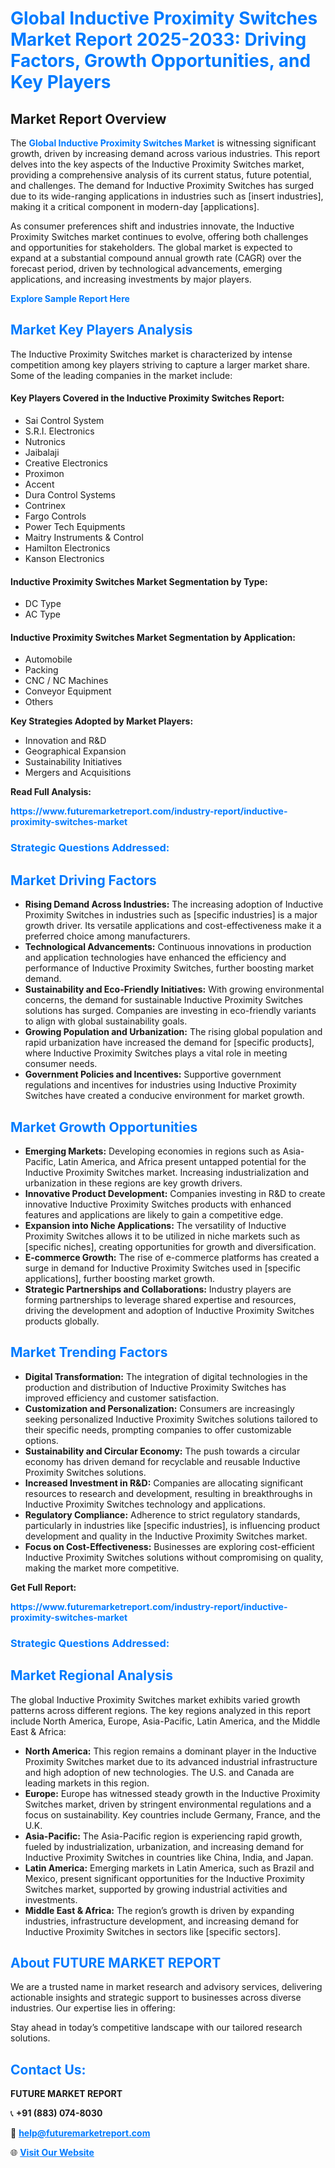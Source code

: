 <h1 style="color: #007BFF;">Global Inductive Proximity Switches Market Report 2025-2033: Driving Factors, Growth Opportunities, and Key Players</h1>

<section id="overview">
<h2>Market Report Overview</h2>
<p>The <a href="https://www.futuremarketreport.com/industry-report/inductive-proximity-switches-market" style="color: #007BFF; text-decoration: none;"><strong>Global Inductive Proximity Switches Market</strong></a> is witnessing significant growth, driven by increasing demand across various industries. This report delves into the key aspects of the Inductive Proximity Switches market, providing a comprehensive analysis of its current status, future potential, and challenges. The demand for Inductive Proximity Switches has surged due to its wide-ranging applications in industries such as [insert industries], making it a critical component in modern-day [applications].</p>
<p>As consumer preferences shift and industries innovate, the Inductive Proximity Switches market continues to evolve, offering both challenges and opportunities for stakeholders. The global market is expected to expand at a substantial compound annual growth rate (CAGR) over the forecast period, driven by technological advancements, emerging applications, and increasing investments by major players.</p>
</section>

<section id="overview">
<p><a href="https://www.futuremarketreport.com/request-sample/reportId=88090" style="color: #007BFF; text-decoration: none;"><strong>Explore Sample Report Here</strong></a></p>
</section>

<section id="key-players">
<h2 style="color: #007BFF;">Market Key Players Analysis</h2>
<p>The Inductive Proximity Switches market is characterized by intense competition among key players striving to capture a larger market share. Some of the leading companies in the market include:</p>
<h4>Key Players Covered in the Inductive Proximity Switches Report:</h4>
<ul><li>Sai Control System</li><li>S.R.I. Electronics</li><li>Nutronics</li><li>Jaibalaji</li><li>Creative Electronics</li><li>Proximon</li><li>Accent</li><li>Dura Control Systems</li><li>Contrinex</li><li>Fargo Controls</li><li>Power Tech Equipments</li><li>Maitry Instruments &amp; Control</li><li>Hamilton Electronics</li><li>Kanson Electronics</li></ul>
<h4>Inductive Proximity Switches Market Segmentation by Type:</h4>
<ul><li>DC Type</li><li>AC Type</li></ul>

<h4>Inductive Proximity Switches Market Segmentation by Application:</h4>
<ul><li>Automobile</li><li>Packing</li><li>CNC / NC Machines</li><li>Conveyor Equipment</li><li>Others</li></ul>
<p><strong>Key Strategies Adopted by Market Players:</strong></p>
<ul>
<li>Innovation and R&D</li>
<li>Geographical Expansion</li>
<li>Sustainability Initiatives</li>
<li>Mergers and Acquisitions</li>
</ul>
</section>

<section>
<p><strong>Read Full Analysis: </strong></p><a href="https://www.futuremarketreport.com/industry-report/inductive-proximity-switches-market" style="color: #007BFF; text-decoration: none;"><strong>https://www.futuremarketreport.com/industry-report/inductive-proximity-switches-market</strong></a>
<h3 style="color: #007BFF;">Strategic Questions Addressed:</h3>
</section>

<section id="driving-factors">
<h2 style="color: #007BFF;">Market Driving Factors</h2>
<ul>
<li><strong>Rising Demand Across Industries:</strong> The increasing adoption of Inductive Proximity Switches in industries such as [specific industries] is a major growth driver. Its versatile applications and cost-effectiveness make it a preferred choice among manufacturers.</li>
<li><strong>Technological Advancements:</strong> Continuous innovations in production and application technologies have enhanced the efficiency and performance of Inductive Proximity Switches, further boosting market demand.</li>
<li><strong>Sustainability and Eco-Friendly Initiatives:</strong> With growing environmental concerns, the demand for sustainable Inductive Proximity Switches solutions has surged. Companies are investing in eco-friendly variants to align with global sustainability goals.</li>
<li><strong>Growing Population and Urbanization:</strong> The rising global population and rapid urbanization have increased the demand for [specific products], where Inductive Proximity Switches plays a vital role in meeting consumer needs.</li>
<li><strong>Government Policies and Incentives:</strong> Supportive government regulations and incentives for industries using Inductive Proximity Switches have created a conducive environment for market growth.</li>
</ul>
</section>

<section id="growth-opportunities">
<h2 style="color: #007BFF;">Market Growth Opportunities</h2>
<ul>
<li><strong>Emerging Markets:</strong> Developing economies in regions such as Asia-Pacific, Latin America, and Africa present untapped potential for the Inductive Proximity Switches market. Increasing industrialization and urbanization in these regions are key growth drivers.</li>
<li><strong>Innovative Product Development:</strong> Companies investing in R&D to create innovative Inductive Proximity Switches products with enhanced features and applications are likely to gain a competitive edge.</li>
<li><strong>Expansion into Niche Applications:</strong> The versatility of Inductive Proximity Switches allows it to be utilized in niche markets such as [specific niches], creating opportunities for growth and diversification.</li>
<li><strong>E-commerce Growth:</strong> The rise of e-commerce platforms has created a surge in demand for Inductive Proximity Switches used in [specific applications], further boosting market growth.</li>
<li><strong>Strategic Partnerships and Collaborations:</strong> Industry players are forming partnerships to leverage shared expertise and resources, driving the development and adoption of Inductive Proximity Switches products globally.</li>
</ul>
</section>

<section id="trending-factors">
<h2 style="color: #007BFF;">Market Trending Factors</h2>
<ul>
<li><strong>Digital Transformation:</strong> The integration of digital technologies in the production and distribution of Inductive Proximity Switches has improved efficiency and customer satisfaction.</li>
<li><strong>Customization and Personalization:</strong> Consumers are increasingly seeking personalized Inductive Proximity Switches solutions tailored to their specific needs, prompting companies to offer customizable options.</li>
<li><strong>Sustainability and Circular Economy:</strong> The push towards a circular economy has driven demand for recyclable and reusable Inductive Proximity Switches solutions.</li>
<li><strong>Increased Investment in R&D:</strong> Companies are allocating significant resources to research and development, resulting in breakthroughs in Inductive Proximity Switches technology and applications.</li>
<li><strong>Regulatory Compliance:</strong> Adherence to strict regulatory standards, particularly in industries like [specific industries], is influencing product development and quality in the Inductive Proximity Switches market.</li>
<li><strong>Focus on Cost-Effectiveness:</strong> Businesses are exploring cost-efficient Inductive Proximity Switches solutions without compromising on quality, making the market more competitive.</li>
</ul>
</section>

<section>
<p><strong>Get Full Report: </strong></p><a href="https://www.futuremarketreport.com/industry-report/inductive-proximity-switches-market" style="color: #007BFF; text-decoration: none;"><strong>https://www.futuremarketreport.com/industry-report/inductive-proximity-switches-market</strong></a>
<h3 style="color: #007BFF;">Strategic Questions Addressed:</h3>
</section>


<section id="regional-analysis">
<h2 style="color: #007BFF;">Market Regional Analysis</h2>
<p>The global Inductive Proximity Switches market exhibits varied growth patterns across different regions. The key regions analyzed in this report include North America, Europe, Asia-Pacific, Latin America, and the Middle East & Africa:</p>
<ul>
<li><strong>North America:</strong> This region remains a dominant player in the Inductive Proximity Switches market due to its advanced industrial infrastructure and high adoption of new technologies. The U.S. and Canada are leading markets in this region.</li>
<li><strong>Europe:</strong> Europe has witnessed steady growth in the Inductive Proximity Switches market, driven by stringent environmental regulations and a focus on sustainability. Key countries include Germany, France, and the U.K.</li>
<li><strong>Asia-Pacific:</strong> The Asia-Pacific region is experiencing rapid growth, fueled by industrialization, urbanization, and increasing demand for Inductive Proximity Switches in countries like China, India, and Japan.</li>
<li><strong>Latin America:</strong> Emerging markets in Latin America, such as Brazil and Mexico, present significant opportunities for the Inductive Proximity Switches market, supported by growing industrial activities and investments.</li>
<li><strong>Middle East & Africa:</strong> The region’s growth is driven by expanding industries, infrastructure development, and increasing demand for Inductive Proximity Switches in sectors like [specific sectors].</li>
</ul>
</section>

<footer>
<h2 style="color: #007BFF;">About FUTURE MARKET REPORT</h2>
<p>We are a trusted name in market research and advisory services, delivering actionable insights and strategic support to businesses across diverse industries. Our expertise lies in offering:</p>

<p>Stay ahead in today’s competitive landscape with our tailored research solutions.</p>

<h2 style="color: #007BFF;">Contact Us:</h2>
<p><strong>FUTURE MARKET REPORT</strong></p>
<p>📞 <strong>+91 (883) 074-8030</strong></p>
<p>📧 <strong><a href="mailto:help@futuremarketreport.com" style="color: #007BFF;">help@futuremarketreport.com</a></strong></p>
<p>🌐 <strong><a href="https://www.futuremarketreport.com/" style="color: #007BFF;">Visit Our Website</a></strong></p>
</footer>